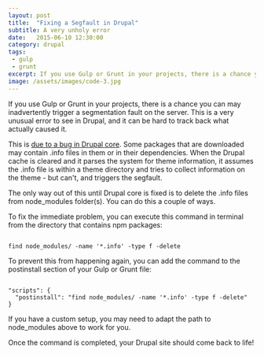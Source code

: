 ```yaml
---
layout: post
title:  "Fixing a Segfault in Drupal"
subtitle: A very unholy error
date:   2015-06-10 12:30:00
category: drupal
tags:
 - gulp
 - grunt
excerpt: If you use Gulp or Grunt in your projects, there is a chance you can may inadvertently trigger a segmentation fault on the server. This is a very unusual error to see in Drupal, and it can be hard to track back what actually caused it.
image: /assets/images/code-3.jpg
---
```


If you use Gulp or Grunt in your projects, there is a chance you can may inadvertently trigger a segmentation fault on the server. This is a very unusual error to see in Drupal, and it can be hard to track back what actually caused it.

This is [due to a bug in Drupal core](https://www.drupal.org/node/2329453). Some packages that are downloaded may contain .info files in them or in their dependencies. When the Drupal cache is cleared and it parses the system for theme information, it assumes the .info file is within a theme directory and tries to collect information on the theme - but can't, and triggers the segfault.

The only way out of this until Drupal core is fixed is to delete the .info files from node_modules folder(s). You can do this a couple of ways.

To fix the immediate problem, you can execute this command in terminal from the directory that contains npm packages:

<pre class="language-markup"><code class="language-bash">
find node_modules/ -name '*.info' -type f -delete
</code></pre>

To prevent this from happening again, you can add the command to the postinstall section of your Gulp or Grunt file:

<pre class="language-markup"><code class="language-javascript">
"scripts": {
  "postinstall": "find node_modules/ -name '*.info' -type f -delete"
}
</code></pre>

If you have a custom setup, you may need to adapt the path to node_modules above to work for you.

Once the command is completed, your Drupal site should come back to life!
